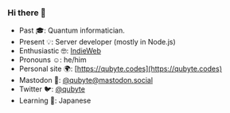 ### Hi there 👋

- Past 🎓: Quantum informatician.
- Present 💡: Server developer (mostly in Node.js)
- Enthusiastic 🤓: [IndieWeb](https://indieweb.org/)
- Pronouns ☺️: he/him
- Personal site 🌍: [https://qubyte.codes](https://qubyte.codes)
- Mastodon 🦣: <a rel="nofollow me" class="Link--primary" href="https://mastodon.social/@qubyte" rel="nofollow me"><span>@</span>qubyte<span>@</span>mastodon.social</a>
- Twitter 🐦: [@qubyte](https://twitter.com/qubyte)
- Learning 📖: Japanese
